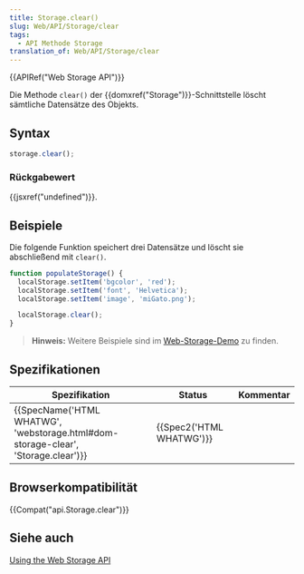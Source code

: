 ```yaml
---
title: Storage.clear()
slug: Web/API/Storage/clear
tags:
  - API Methode Storage
translation_of: Web/API/Storage/clear
---
```

{{APIRef("Web Storage API")}}

Die Methode `clear()` der {{domxref("Storage")}}-Schnittstelle löscht sämtliche Datensätze des Objekts.

## Syntax

```js
storage.clear();
```

### Rückgabewert

{{jsxref("undefined")}}.

## Beispiele

Die folgende Funktion speichert drei Datensätze und löscht sie abschließend mit `clear()`.

```js
function populateStorage() {
  localStorage.setItem('bgcolor', 'red');
  localStorage.setItem('font', 'Helvetica');
  localStorage.setItem('image', 'miGato.png');

  localStorage.clear();
}
```

> **Hinweis:** Weitere Beispiele sind im [Web-Storage-Demo](https://mdn.github.io/dom-examples/web-storage/) zu finden.

## Spezifikationen

| Spezifikation                                                                                                | Status                           | Kommentar |
| ------------------------------------------------------------------------------------------------------------ | -------------------------------- | --------- |
| {{SpecName('HTML WHATWG', 'webstorage.html#dom-storage-clear', 'Storage.clear')}} | {{Spec2('HTML WHATWG')}} |           |

## Browserkompatibilität

{{Compat("api.Storage.clear")}}

## Siehe auch

[Using the Web Storage API](/de/docs/Web/API/Web_Storage_API/Using_the_Web_Storage_API)
